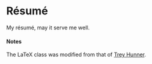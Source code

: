 # Résumé
My résumé, may it serve me well. 

#### Notes
The LaTeX class was modified from that of [Trey Hunner](https://github.com/treyhunner/resume).
